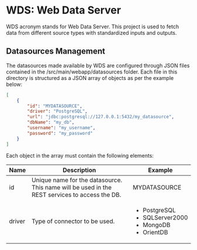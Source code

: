 WDS: Web Data Server
====================

WDS acronym stands for Web Data Server. This project is used to fetch data from different source types with  standardized inputs and outputs. 

## Datasources Management

The datasources made available by WDS are configured through JSON files contained in the /src/main/webapp/datasources folder. Each file in this directory is structured as a JSON array of objects as per the example below:

```json
[
    {
        "id": "MYDATASOURCE",
        "driver": "PostgreSQL",
        "url": "jdbc:postgresql://127.0.0.1:5432/my_datasource",
        "dbName": "my_db",
        "username": "my_username",
        "password": "my_password"
    }
]
```

Each object in the array must contain the following elements:

|Name|Description|Example|
|----|-----------|-------|
|id|Unique name for the datasource. This name will be used in the REST services to access the DB.|MYDATASOURCE|
|driver|Type of connector to be used.|<ul><li>PostgreSQL</li><li>SQLServer2000</li><li>MongoDB</li><li>OrientDB</li><ul>|
